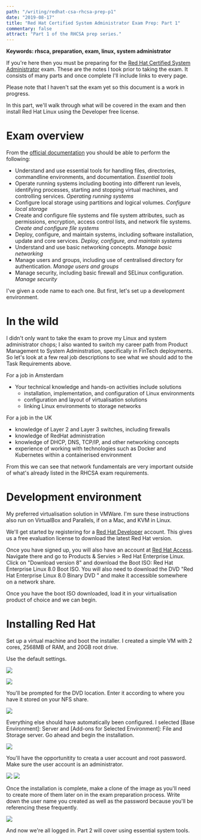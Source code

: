 ```yaml
---
path: "/writing/redhat-csa-rhcsa-prep-p1"
date: "2019-08-17"
title: "Red Hat Certified System Administrator Exam Prep: Part 1"
commentary: false
attract: "Part 1 of the RHCSA prep series."
---
```

**Keywords: rhsca, preparation, exam, linux, system administrator**

If you're here then you must be preparing for the [Red Hat Certified System Administrator](https://www.redhat.com/en/services/training/ex200-red-hat-certified-system-administrator-rhcsa-exam) exam.  These are the notes I took prior to taking the exam.  It consists of many parts and once complete I'll include links to every page.

Please note that I haven't sat the exam yet so this document is a work in progress.

In this part, we'll walk through what will be covered in the exam and then install Red Hat Linux using the Developer free license.

# Exam overview
From the [official documentation](https://www.redhat.com/en/services/certification/rhcsa) you should be able to perform the following:
* Understand and use essential tools for handling files, directories, commandline environments, and documentation. *Essential tools*
* Operate running systems including booting into different run levels, identifying processes, starting and stopping virtual machines, and controlling services. *Operating running systems*
* Configure local storage using partitions and logical volumes. *Configure local storage*
* Create and configure file systems and file system attributes, such as permissions, encryption, access control lists, and network file systems. *Create and configure file systems*
* Deploy, configure, and maintain systems, including software installation, update and core services. *Deploy, configure, and maintain systems*
* Understand and use basic networking concepts. *Manage basic networking*
* Manage users and groups, including use of centralised directory for authentication. *Manage users and groups*
* Manage security, including basic firewall and SELinux configuration. *Manage security*

I've given a code name to each one.  But first, let's set up a development environment.

# In the wild
I didn't only want to take the exam to prove my Linux and system administrator chops; I also wanted to switch my career path from Product Management to System Adminstration, specifically in FinTech deployments.  So let's look at a few real job descriptions to see what we should add to the Task Requirements above.

For a job in Amsterdam
* Your technical knowledge and hands-on activities include solutions 
  * installation, implementation, and configuration of Linux environments
  * configuration and layout of virtualisation solutions
  * linking Linux environments to storage networks

For a job in the UK
* knowledge of Layer 2 and Layer 3 switches, including firewalls
* knowledge of RedHat administration
* knowledge of DHCP, DNS, TCP/IP, and other networking concepts
* experience of working with technologies such as Docker and Kubernetes within a containerised environment

From this we can see that network fundamentals are very important outside of what's already listed in the RHCSA exam requirements.

# Development environment
My preferred virtualisation solution in VMWare.  I'm sure these instructions also run on VirtualBox and Parallels, if on a Mac, and KVM in Linux.

We'll get started by registering for a [Red Hat Developer](https://developers.redhat.com) account.  This gives us a free evaluation license to download the latest Red Hat version.

Once you have signed up, you will also have an account at [Red Hat Access](https://access.redhat.com/).  Navigate there and go to Products & Servies > Red Hat Enterprise Linux.  Click on "Download version 8" and download the Boot ISO: Red Hat Enterprise Linux 8.0 Boot ISO.  You will also need to download the DVD "Red Hat Enterprise Linux 8.0 Binary DVD " and make it accessible somewhere on a network share.

Once you have the boot ISO downloaded, load it in your virtualisation product of choice and we can begin.

# Installing Red Hat
Set up a virtual machine and boot the installer.  I created a simple VM with 2 cores, 2568MB of RAM, and 20GB root drive.

Use the default settings.

![](./images/rhcsa-vm-installation-1.png)

![](./images/rhcsa-vm-installation-2.png)

You'll be prompted for the DVD location.  Enter it according to where you have it stored on your NFS share.

![](./images/rhcsa-vm-installation-3.png)

Everything else should have automatically been configured.  I selected [Base Environment]: Server and [Add-ons for Selected Environment]: File and Storage server.  Go ahead and begin the installation.

![](./images/rhcsa-vm-installation-4.png)

You'll have the opportunitity to creata a user account and root password.  Make sure the user account is an administrator.

![](./images/rhcsa-vm-installation-5.png)
![](./images/rhcsa-vm-installation-6.png)


Once the installation is complete, make a clone of the image as you'll need to create more of them later on in the exam preparation process.  Write down the user name you created as well as the password because you'll be referencing these frequently.

![](./images/rhcsa-vm-installation-7.png)

And now we're all logged in.  Part 2 will cover using essential system tools.